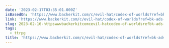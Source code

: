 ```yaml
---
date: '2023-02-17T03:35:01.000Z'
isBasedOn: 'https://www.backerkit.com/c/evil-hat/codex-of-worlds?ref=bk-ads-a-06'
link: 'https://www.backerkit.com/c/evil-hat/codex-of-worlds?ref=bk-ads-a-06'
slug: 2023-02-16-httpswwwbackerkitcomcevil-hatcodex-of-worldsrefbk-ads-a-06
tags:
  - ttrpg
title: 'https://www.backerkit.com/c/evil-hat/codex-of-worlds?ref=bk-ads-a-06'
---
```


